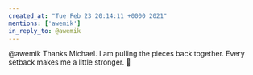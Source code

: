 ```yaml
---
created_at: "Tue Feb 23 20:14:11 +0000 2021"
mentions: ['awemik']
in_reply_to: @awemik
---
```


@awemik Thanks Michael. I am pulling the pieces back together. Every setback makes me a little stronger. 💪